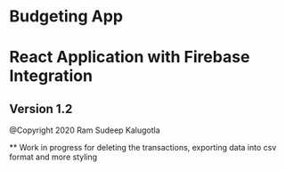 # Budgeting App

# React Application with Firebase Integration

## Version 1.2

@Copyright 2020 Ram Sudeep Kalugotla

** Work in progress for deleting the transactions, exporting data into csv format and more styling